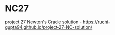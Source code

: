 # NC27
project 27 Newton's Cradle solution - https://ruchi-gupta94.github.io/project-27-NC-solution/
